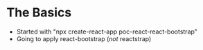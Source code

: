# The Basics

-   Started with "npx create-react-app poc-react-react-bootstrap"
-   Going to apply react-bootstrap (_not_ reactstrap)
